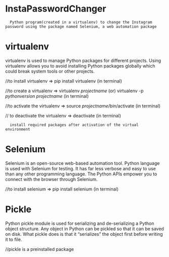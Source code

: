 # InstaPasswordChanger
      Python program(created in a virtualenv) to change the Instagram password using the package named Selenium, a web automation package




# virtualenv
   virtualenv is used to manage Python packages for different projects. Using virtualenv allows you to avoid installing Python packages globally which could break system tools or other projects. 

//to install virtualenv => pip install virtualenv  (in terminal)

//to create a virtualenv => virtualenv _projectname_   (or)  virtualenv -p _pythonversion_ _projectname_   (in terminal)

//to activate the virtualenv => source _projectname_/bin/activate  (in terminal)

// to deactivate the virtualenv => deactivate  (in terminal)




      install required packages after activation of the virtual environment
# Selenium 
   Selenium is an open-source web-based automation tool. Python language is used with Selenium for testing. It has far less verbose and easy to use than any other programming language. The Python APIs empower you to connect with the browser through Selenium.
   
//to install selenium => pip install selenium  (in terminal)

# Pickle 
   Python pickle module is used for serializing and de-serializing a Python object structure. Any object in Python can be pickled so that it can be saved on disk. What pickle does is that it “serializes” the object first before writing it to file.
   
//pickle is a preinstalled package 
